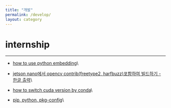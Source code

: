 ```yaml
---
title: "개발"
permalink: /develop/
layout: category
---
```


# internship
-----------------------------------
- [how to use python embedding](https://lhju4e.github.io/develop/intern1)\\


- [jetson nano에서 opencv contrib(freetype2, harfbuzz)포함하여 빌드하기 - 한글 출력](https://lhju4e.github.io/develop/intern2)\\


- [how to switch cuda version by conda](https://lhju4e.github.io/develop/intern3)\\


- [pip, python, pkg-config](https://lhju4e.github.io/develop/intern4)\\



